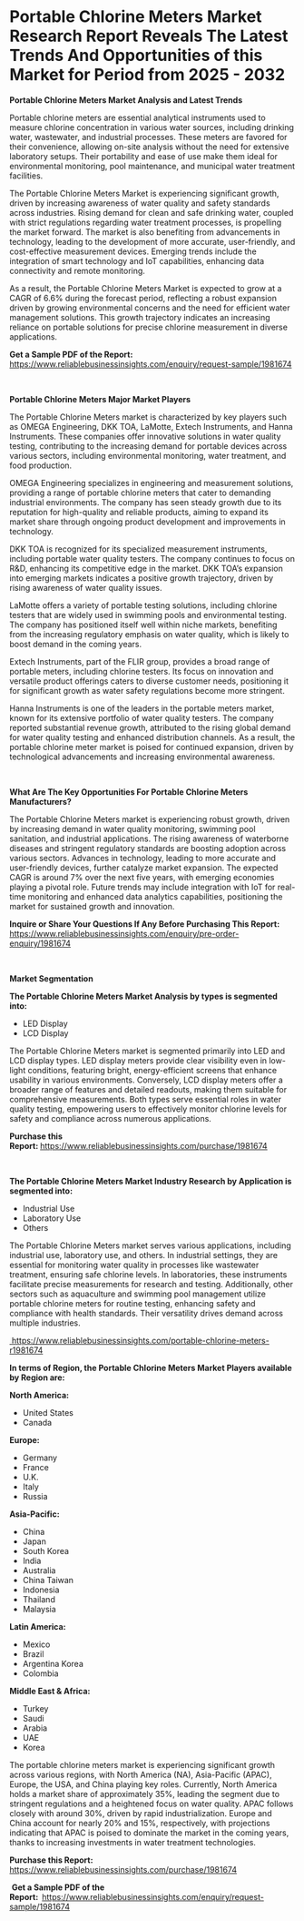 <p><h1>Portable Chlorine Meters Market Research Report Reveals The Latest Trends And Opportunities of this Market for Period from 2025 - 2032</h1></p><p><strong>Portable Chlorine Meters Market Analysis and Latest Trends</strong></p>
<p><p>Portable chlorine meters are essential analytical instruments used to measure chlorine concentration in various water sources, including drinking water, wastewater, and industrial processes. These meters are favored for their convenience, allowing on-site analysis without the need for extensive laboratory setups. Their portability and ease of use make them ideal for environmental monitoring, pool maintenance, and municipal water treatment facilities.</p><p>The Portable Chlorine Meters Market is experiencing significant growth, driven by increasing awareness of water quality and safety standards across industries. Rising demand for clean and safe drinking water, coupled with strict regulations regarding water treatment processes, is propelling the market forward. The market is also benefiting from advancements in technology, leading to the development of more accurate, user-friendly, and cost-effective measurement devices. Emerging trends include the integration of smart technology and IoT capabilities, enhancing data connectivity and remote monitoring.</p><p>As a result, the Portable Chlorine Meters Market is expected to grow at a CAGR of 6.6% during the forecast period, reflecting a robust expansion driven by growing environmental concerns and the need for efficient water management solutions. This growth trajectory indicates an increasing reliance on portable solutions for precise chlorine measurement in diverse applications.</p></p>
<p><strong>Get a Sample PDF of the Report:&nbsp;</strong> <a href="https://www.reliablebusinessinsights.com/enquiry/request-sample/1981674?utm_campaign=2247&utm_medium=2&utm_source=Github&utm_content=ia&utm_term=12042025&utm_id=portable-chlorine-meters">https://www.reliablebusinessinsights.com/enquiry/request-sample/1981674</a></p>
<p>&nbsp;</p>
<p><strong>Portable Chlorine Meters Major Market Players</strong></p>
<p><p>The Portable Chlorine Meters market is characterized by key players such as OMEGA Engineering, DKK TOA, LaMotte, Extech Instruments, and Hanna Instruments. These companies offer innovative solutions in water quality testing, contributing to the increasing demand for portable devices across various sectors, including environmental monitoring, water treatment, and food production.</p><p>OMEGA Engineering specializes in engineering and measurement solutions, providing a range of portable chlorine meters that cater to demanding industrial environments. The company has seen steady growth due to its reputation for high-quality and reliable products, aiming to expand its market share through ongoing product development and improvements in technology.</p><p>DKK TOA is recognized for its specialized measurement instruments, including portable water quality testers. The company continues to focus on R&D, enhancing its competitive edge in the market. DKK TOA’s expansion into emerging markets indicates a positive growth trajectory, driven by rising awareness of water quality issues.</p><p>LaMotte offers a variety of portable testing solutions, including chlorine testers that are widely used in swimming pools and environmental testing. The company has positioned itself well within niche markets, benefiting from the increasing regulatory emphasis on water quality, which is likely to boost demand in the coming years.</p><p>Extech Instruments, part of the FLIR group, provides a broad range of portable meters, including chlorine testers. Its focus on innovation and versatile product offerings caters to diverse customer needs, positioning it for significant growth as water safety regulations become more stringent.</p><p>Hanna Instruments is one of the leaders in the portable meters market, known for its extensive portfolio of water quality testers. The company reported substantial revenue growth, attributed to the rising global demand for water quality testing and enhanced distribution channels. As a result, the portable chlorine meter market is poised for continued expansion, driven by technological advancements and increasing environmental awareness.</p></p>
<p>&nbsp;</p>
<p><strong>What Are The Key Opportunities For Portable Chlorine Meters Manufacturers?</strong></p>
<p><p>The Portable Chlorine Meters market is experiencing robust growth, driven by increasing demand in water quality monitoring, swimming pool sanitation, and industrial applications. The rising awareness of waterborne diseases and stringent regulatory standards are boosting adoption across various sectors. Advances in technology, leading to more accurate and user-friendly devices, further catalyze market expansion. The expected CAGR is around 7% over the next five years, with emerging economies playing a pivotal role. Future trends may include integration with IoT for real-time monitoring and enhanced data analytics capabilities, positioning the market for sustained growth and innovation.</p></p>
<p><strong>Inquire or Share Your Questions If Any Before Purchasing This Report:</strong> <a href="https://www.reliablebusinessinsights.com/enquiry/pre-order-enquiry/1981674?utm_campaign=2247&utm_medium=2&utm_source=Github&utm_content=ia&utm_term=12042025&utm_id=portable-chlorine-meters">https://www.reliablebusinessinsights.com/enquiry/pre-order-enquiry/1981674</a></p>
<p>&nbsp;</p>
<p><strong>Market Segmentation</strong></p>
<p><strong>The Portable Chlorine Meters Market Analysis by types is segmented into:</strong></p>
<p><ul><li>LED Display</li><li>LCD Display</li></ul></p>
<p><p>The Portable Chlorine Meters market is segmented primarily into LED and LCD display types. LED display meters provide clear visibility even in low-light conditions, featuring bright, energy-efficient screens that enhance usability in various environments. Conversely, LCD display meters offer a broader range of features and detailed readouts, making them suitable for comprehensive measurements. Both types serve essential roles in water quality testing, empowering users to effectively monitor chlorine levels for safety and compliance across numerous applications.</p></p>
<p><strong>Purchase this Report:&nbsp;</strong><a href="https://www.reliablebusinessinsights.com/purchase/1981674?utm_campaign=2247&utm_medium=2&utm_source=Github&utm_content=ia&utm_term=12042025&utm_id=portable-chlorine-meters">https://www.reliablebusinessinsights.com/purchase/1981674</a></p>
<p>&nbsp;</p>
<p><strong>The Portable Chlorine Meters Market Industry Research by Application is segmented into:</strong></p>
<p><ul><li>Industrial Use</li><li>Laboratory Use</li><li>Others</li></ul></p>
<p><p>The Portable Chlorine Meters market serves various applications, including industrial use, laboratory use, and others. In industrial settings, they are essential for monitoring water quality in processes like wastewater treatment, ensuring safe chlorine levels. In laboratories, these instruments facilitate precise measurements for research and testing. Additionally, other sectors such as aquaculture and swimming pool management utilize portable chlorine meters for routine testing, enhancing safety and compliance with health standards. Their versatility drives demand across multiple industries.</p></p>
<p><a href="https://www.reliablebusinessinsights.com/portable-chlorine-meters-r1981674?utm_campaign=2247&utm_medium=2&utm_source=Github&utm_content=ia&utm_term=12042025&utm_id=portable-chlorine-meters">&nbsp;https://www.reliablebusinessinsights.com/portable-chlorine-meters-r1981674</a></p>
<p><strong>In terms of Region, the Portable Chlorine Meters Market Players available by Region are:</strong></p>
<p>
    <p> <strong> North America: </strong>
        <ul>
            <li>United States</li>
            <li>Canada</li>
        </ul>
        </p> 
    <p> <strong> Europe: </strong>
        <ul>
            <li>Germany</li>
            <li>France</li>
            <li>U.K.</li>
            <li>Italy</li>
            <li>Russia</li>
        </ul>
        </p> 
    <p> <strong> Asia-Pacific: </strong>
        <ul>
            <li>China</li>
            <li>Japan</li>
            <li>South Korea</li>
            <li>India</li>
            <li>Australia</li>
            <li>China Taiwan</li>
            <li>Indonesia</li>
            <li>Thailand</li>
            <li>Malaysia</li>
        </ul>
        </p> 
    <p> <strong> Latin America: </strong>
        <ul>
            <li>Mexico</li>
            <li>Brazil</li>
            <li>Argentina Korea</li>
            <li>Colombia</li>
        </ul>
        </p> 
    <p> <strong> Middle East & Africa: </strong>
        <ul>
            <li>Turkey</li>
            <li>Saudi</li>
            <li>Arabia</li>
            <li>UAE</li>
            <li>Korea</li>
        </ul>
    </p>
    </p>
<p><p>The portable chlorine meters market is experiencing significant growth across various regions, with North America (NA), Asia-Pacific (APAC), Europe, the USA, and China playing key roles. Currently, North America holds a market share of approximately 35%, leading the segment due to stringent regulations and a heightened focus on water quality. APAC follows closely with around 30%, driven by rapid industrialization. Europe and China account for nearly 20% and 15%, respectively, with projections indicating that APAC is poised to dominate the market in the coming years, thanks to increasing investments in water treatment technologies.</p></p>
<p><strong>Purchase this Report: </strong><a href="https://www.reliablebusinessinsights.com/purchase/1981674?utm_campaign=2247&utm_medium=2&utm_source=Github&utm_content=ia&utm_term=12042025&utm_id=portable-chlorine-meters">https://www.reliablebusinessinsights.com/purchase/1981674</a></p>
<p>&nbsp;<strong>Get a Sample PDF of the Report:&nbsp;&nbsp;</strong><a href="https://www.reliablebusinessinsights.com/enquiry/request-sample/1981674?utm_campaign=2247&utm_medium=2&utm_source=Github&utm_content=ia&utm_term=12042025&utm_id=portable-chlorine-meters">https://www.reliablebusinessinsights.com/enquiry/request-sample/1981674</a></p>
<p><strong></strong></p>
<p><p></p><p></p><p></p></p>